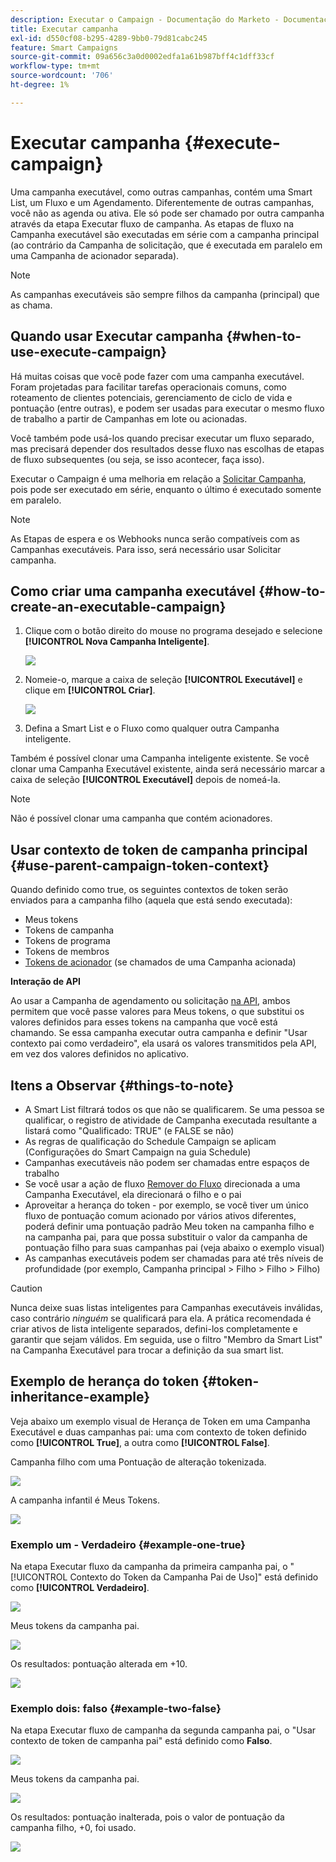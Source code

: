 ```yaml
---
description: Executar o Campaign - Documentação do Marketo - Documentação do produto
title: Executar campanha
exl-id: d550cf08-b295-4289-9bb0-79d81cabc245
feature: Smart Campaigns
source-git-commit: 09a656c3a0d0002edfa1a61b987bff4c1dff33cf
workflow-type: tm+mt
source-wordcount: '706'
ht-degree: 1%

---
```


# Executar campanha {#execute-campaign}

Uma campanha executável, como outras campanhas, contém uma Smart List, um Fluxo e um Agendamento. Diferentemente de outras campanhas, você não as agenda ou ativa. Ele só pode ser chamado por outra campanha através da etapa Executar fluxo de campanha. As etapas de fluxo na Campanha executável são executadas em série com a campanha principal (ao contrário da Campanha de solicitação, que é executada em paralelo em uma Campanha de acionador separada).

>[!NOTE]
>
>As campanhas executáveis são sempre filhos da campanha (principal) que as chama.

## Quando usar Executar campanha {#when-to-use-execute-campaign}

Há muitas coisas que você pode fazer com uma campanha executável. Foram projetadas para facilitar tarefas operacionais comuns, como roteamento de clientes potenciais, gerenciamento de ciclo de vida e pontuação (entre outras), e podem ser usadas para executar o mesmo fluxo de trabalho a partir de Campanhas em lote ou acionadas.

Você também pode usá-los quando precisar executar um fluxo separado, mas precisará depender dos resultados desse fluxo nas escolhas de etapas de fluxo subsequentes (ou seja, se isso acontecer, faça isso).

Executar o Campaign é uma melhoria em relação a [Solicitar Campanha](/help/marketo/product-docs/core-marketo-concepts/smart-campaigns/flow-actions/request-campaign.md), pois pode ser executado em série, enquanto o último é executado somente em paralelo.

>[!NOTE]
>
>As Etapas de espera e os Webhooks nunca serão compatíveis com as Campanhas executáveis. Para isso, será necessário usar Solicitar campanha.

## Como criar uma campanha executável {#how-to-create-an-executable-campaign}

1. Clique com o botão direito do mouse no programa desejado e selecione **[!UICONTROL Nova Campanha Inteligente]**.

   ![](assets/execute-campaign-1.png)

1. Nomeie-o, marque a caixa de seleção **[!UICONTROL Executável]** e clique em **[!UICONTROL Criar]**.

   ![](assets/execute-campaign-2.png)

1. Defina a Smart List e o Fluxo como qualquer outra Campanha inteligente.

Também é possível clonar uma Campanha inteligente existente. Se você clonar uma Campanha Executável existente, ainda será necessário marcar a caixa de seleção **[!UICONTROL Executável]** depois de nomeá-la.

>[!NOTE]
>
>Não é possível clonar uma campanha que contém acionadores.

## Usar contexto de token de campanha principal {#use-parent-campaign-token-context}

Quando definido como true, os seguintes contextos de token serão enviados para a campanha filho (aquela que está sendo executada):

* Meus tokens
* Tokens de campanha
* Tokens de programa
* Tokens de membros
* [Tokens de acionador](/help/marketo/product-docs/marketo-sales-insight/msi-for-salesforce/features/tabs-in-the-msi-panel/interesting-moments/trigger-tokens-for-interesting-moments.md) (se chamados de uma Campanha acionada)

**Interação de API**

Ao usar a Campanha de agendamento ou solicitação [na API](https://experienceleague.adobe.com/pt-br/docs/marketo-developer/marketo/rest/assets/smart-campaigns#batch), ambos permitem que você passe valores para Meus tokens, o que substitui os valores definidos para esses tokens na campanha que você está chamando. Se essa campanha executar outra campanha e definir &quot;Usar contexto pai como verdadeiro&quot;, ela usará os valores transmitidos pela API, em vez dos valores definidos no aplicativo.

## Itens a Observar {#things-to-note}

* A Smart List filtrará todos os que não se qualificarem. Se uma pessoa se qualificar, o registro de atividade de Campanha executada resultante a listará como &quot;Qualificado: TRUE&quot; (e FALSE se não)
* As regras de qualificação do Schedule Campaign se aplicam (Configurações do Smart Campaign na guia Schedule)
* Campanhas executáveis não podem ser chamadas entre espaços de trabalho
* Se você usar a ação de fluxo [Remover do Fluxo](/help/marketo/product-docs/core-marketo-concepts/smart-campaigns/flow-actions/remove-from-flow.md) direcionada a uma Campanha Executável, ela direcionará o filho e o pai
* Aproveitar a herança do token - por exemplo, se você tiver um único fluxo de pontuação comum acionado por vários ativos diferentes, poderá definir uma pontuação padrão Meu token na campanha filho e na campanha pai, para que possa substituir o valor da campanha de pontuação filho para suas campanhas pai (veja abaixo o exemplo visual)
* As campanhas executáveis podem ser chamadas para até três níveis de profundidade (por exemplo, Campanha principal > Filho > Filho > Filho)

>[!CAUTION]
>
>Nunca deixe suas listas inteligentes para Campanhas executáveis inválidas, caso contrário _ninguém_ se qualificará para ela. A prática recomendada é criar ativos de lista inteligente separados, defini-los completamente e garantir que sejam válidos. Em seguida, use o filtro &quot;Membro da Smart List&quot; na Campanha Executável para trocar a definição da sua smart list.

## Exemplo de herança do token {#token-inheritance-example}

Veja abaixo um exemplo visual de Herança de Token em uma Campanha Executável e duas campanhas pai: uma com contexto de token definido como **[!UICONTROL True]**, a outra como **[!UICONTROL False]**.

Campanha filho com uma Pontuação de alteração tokenizada.

![](assets/execute-campaign-3.png)

A campanha infantil é Meus Tokens.

![](assets/execute-campaign-4.png)

### Exemplo um - Verdadeiro {#example-one-true}

Na etapa Executar fluxo da campanha da primeira campanha pai, o &quot;[!UICONTROL Contexto do Token da Campanha Pai de Uso]&quot; está definido como **[!UICONTROL Verdadeiro]**.

![](assets/execute-campaign-5.png)

Meus tokens da campanha pai.

![](assets/execute-campaign-6.png)

Os resultados: pontuação alterada em +10.

![](assets/execute-campaign-7.png)

### Exemplo dois: falso {#example-two-false}

Na etapa Executar fluxo de campanha da segunda campanha pai, o &quot;Usar contexto de token de campanha pai&quot; está definido como **Falso**.

![](assets/execute-campaign-8.png)

Meus tokens da campanha pai.

![](assets/execute-campaign-9.png)

Os resultados: pontuação inalterada, pois o valor de pontuação da campanha filho, +0, foi usado.

![](assets/execute-campaign-10.png)
